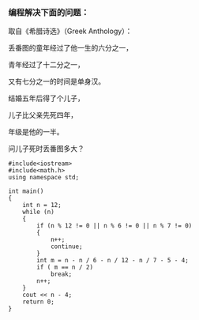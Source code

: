 ### 编程解决下面的问题：

取自《希腊诗选》（Greek Anthology）：

丢番图的童年经过了他一生的六分之一，

青年经过了十二分之一，

又有七分之一的时间是单身汉。

结婚五年后得了个儿子，

儿子比父亲先死四年，

年级是他的一半。

问儿子死时丢番图多大？
```
#include<iostream>
#include<math.h>
using namespace std;

int main() 
{
	int n = 12;
	while (n)
	{
		if (n % 12 != 0 || n % 6 != 0 || n % 7 != 0)
		{
			n++;
			continue;
		}
		int m = n - n / 6 - n / 12 - n / 7 - 5 - 4;
		if ( m == n / 2)
			break;
		n++;
	}
	cout << n - 4;
	return 0;
}
```